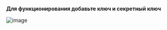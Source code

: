 **Для функционирования добавьте ключ и секретный ключ**


![image](https://github.com/user-attachments/assets/773db2e6-ce48-4afb-98c9-be73aa843da1)

